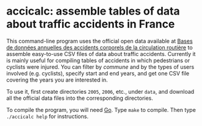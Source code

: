 # accicalc: assemble tables of data about traffic accidents in France

This command-line program uses the official open data available at
[Bases de données annuelles des accidents corporels de la circulation routière](https://www.data.gouv.fr/fr/datasets/bases-de-donnees-annuelles-des-accidents-corporels-de-la-circulation-routiere-annees-de-2005-a-2022/) to
assemble easy-to-use CSV files of data about traffic accidents. Currently it is mainly useful
for compiling tables of accidents in which pedestrians or cyclists were injured.
You can filter by *commune* and by the types of users involved (e.g. cyclists),
specify start and end years, and get one CSV file covering the years you are interested in.

To use it, first create directories `2005`, `2006`, etc., under `data`, and download
all the official data files into the corresponding directories.

To compile the program, you will need [Go](https://go.dev/). Type `make` to compile.
Then type `./accicalc help` for instructions.
